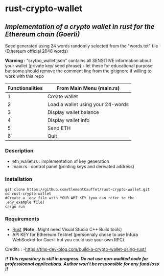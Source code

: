 # rust-crypto-wallet

## _Implementation of a crypto wallet in rust for the Ethereum chain (Goerli)_

Seed generated using 24 words randomly selected from the "words.txt" file (Ethereum official 2048 words)

**Warning** : "crytpo_wallet.json" contains all SENSITIVE information about your wallet (private key/ seed phrase) - let these for educational purpose but some should remove the comment line from the gitignore if willing to work with this repo

| Functionalities | From Main Menu (main.rs)          |
| --------------- | --------------------------------- |
| 1               | Create wallet                     |
| 2               | Load a wallet using your 24-words |
| 3               | Display wallet balance            |
| 4               | Display wallet info               |
| 5               | Send ETH                          |
| 6               | Quit                              |

### Description

- eth_wallet.rs : implementation of key generation
- main.rs : control panel (printing keys and derivated address)

### Installation

```
git clone https://github.com/ClementCauffet/rust-crypto-wallet.git
cd rust-crypto-wallet
#Create a .env file with YOUR API KEY (you can refer to the .env_example file)
cargo run
```

### Requirements

- [Rust](https://www.rust-lang.org/tools/install) (**Note** : Might need Visual Studio C++ Build tools)
- API KEY for Ethereum Testnet (personnaly chose to use Infura WebSocket for Goerli but you could use your own RPC)

Credits : -https://tms-dev-blog.com/build-a-crypto-wallet-using-rust/

**_!! This repository is still in progress. Do not use non-audited code for professionnal applications. Author won't be responsible for any fund loss !!_**
